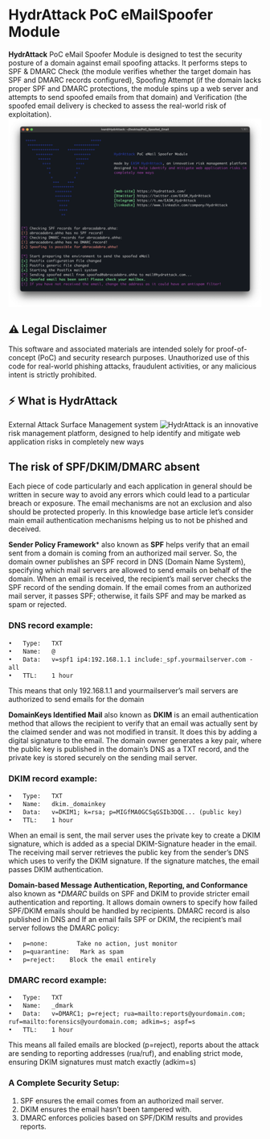 # HydrAttack PoC eMailSpoofer Module

**HydrAttack** PoC eMail Spoofer Module is designed to test the security posture of a domain against email spoofing attacks. It performs steps to SPF &amp; DMARC Check (the module verifies whether the target domain has SPF and DMARC records configured), Spoofing Attempt (if the domain lacks proper SPF and DMARC protections, the module spins up a web server and attempts to send spoofed emails from that domain) and Verification (the spoofed email delivery is checked to assess the real-world risk of exploitation).
![](https://github.com/IvanGlinkin/media_support/blob/main/HydrAttack%20PoC%20-%20Email%20Spoofer%20Module%20Logo.png?raw=true)

## ⚠️ Legal Disclaimer

This software and associated materials are intended solely for proof-of-concept (PoC) and security research purposes. Unauthorized use of this code for real-world phishing attacks, fraudulent activities, or any malicious intent is strictly prohibited.

## ⚡ What is HydrAttack

External Attack Surface Management system ![HydrAttack](https://hydrattack.com/) is an innovative risk management platform, designed to help identify and mitigate web application risks in completely new ways

## The risk of SPF/DKIM/DMARC absent
Each piece of code particularly and each application in general should be written in secure way to avoid any errors which could lead to a particular breach or exposure. The email mechanisms are not an exclusion and also should be protected properly. In this knowledge base article let’s consider main email authentication mechanisms helping us to not be phished and deceived.

**Sender Policy Framework*** also known as **SPF** helps verify that an email sent from a domain is coming from an authorized mail server. So, the domain owner publishes an SPF record in DNS (Domain Name System), specifying which mail servers are allowed to send emails on behalf of the domain. When an email is received, the recipient’s mail server checks the SPF record of the sending domain. If the email comes from an authorized mail server, it passes SPF; otherwise, it fails SPF and may be marked as spam or rejected.

### DNS record example:
```
•	Type: 	TXT
•	Name: 	@
•	Data: 	v=spf1 ip4:192.168.1.1 include:_spf.yourmailserver.com -all
•	TTL: 	1 hour
```

This means that only 192.168.1.1 and yourmailserver’s mail servers are authorized to send emails for the domain

**DomainKeys Identified Mail** also known as **DKIM** is an email authentication method that allows the recipient to verify that an email was actually sent by the claimed sender and was not modified in transit. It does this by adding a digital signature to the email.
The domain owner generates a key pair, where the public key is published in the domain’s DNS as a TXT record, and the private key is stored securely on the sending mail server.


### DKIM record example:
```
•	Type: 	TXT
•	Name: 	dkim._domainkey
•	Data: 	v=DKIM1; k=rsa; p=MIGfMA0GCSqGSIb3DQE... (public key)
•	TTL: 	1 hour
```
When an email is sent, the mail server uses the private key to create a DKIM signature, which is added as a special DKIM-Signature header in the email. The receiving mail server retrieves the public key from the sender’s DNS which uses to verify the DKIM signature. If the signature matches, the email passes DKIM authentication.

**Domain-based Message Authentication, Reporting, and Conformance** also known as **DMARC* builds on SPF and DKIM to provide stricter email authentication and reporting. It allows domain owners to specify how failed SPF/DKIM emails should be handled by recipients.
DMARC record is also published in DNS and If an email fails SPF or DKIM, the recipient’s mail server follows the DMARC policy:
```
•	p=none:	       Take no action, just monitor
•	p=quarantine:	Mark as spam
•	p=reject: 	 Block the email entirely
```


### DMARC record example:
```
•	Type: 	TXT
•	Name: 	_dmark
•	Data: 	v=DMARC1; p=reject; rua=mailto:reports@yourdomain.com; ruf=mailto:forensics@yourdomain.com; adkim=s; aspf=s
•	TTL: 	1 hour
```
This means all failed emails are blocked (p=reject), reports about the attack are sending to reporting addresses (rua/ruf), and enabling strict mode, ensuring DKIM signatures must match exactly (adkim=s)


### A Complete Security Setup:
1.	SPF ensures the email comes from an authorized mail server.
2.	DKIM ensures the email hasn’t been tampered with.
3.	DMARC enforces policies based on SPF/DKIM results and provides reports.
